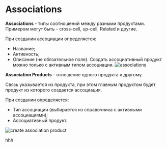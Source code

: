 # Associations

**Associations** - типы соотношений между разными продуктами. Примером могут быть - cross-cell, up-cell, Related и другие.

При создании ассоциации определяется:
-  Название;
-  Активность;
-  Описание (не обязательное поле). 
Создать ассоциативный продукт можно только с активным типом ассоциации.
![associations](https://gitlab.zinit1.com/treoCRM/treopim/raw/devel/application/Espo/Modules/Pim/docs/_assets/associations.jpg)

**Association Products** - отношение одного продукта к другому.

Связь указывается из продукта, при этом главным продуктом будет продукт из которого создается ассоциация.

При создании определяется:
- Тип ассоциации (выбирается из справочника с активными ассоциациями);
- Ассоциативный продукт.

![create association product](https://gitlab.zinit1.com/treoCRM/treopim/raw/devel/application/Espo/Modules/Pim/docs/_assets/create-associationproduct.jpg)

hhh